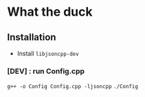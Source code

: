 # What the duck

## Installation

* Install `libjsoncpp-dev`

### [DEV] : run Config.cpp

`g++ -o Config Config.cpp -ljsoncpp`
`./Config`